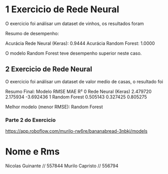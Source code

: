 # 1 Exercicio de Rede Neural 
O exercicio foi análisar um dataset de vinhos, os resultados foram 

Resumo de desempenho:

Acurácia Rede Neural (Keras): 0.9444
Acurácia Random Forest:       1.0000

O modelo Random Forest teve desempenho superior neste caso.

## 2 Exercicio de Rede Neural
O exercicio foi análisar um dataset de valor medio de casas, o resultado foi 

Resumo Final:
                Modelo      RMSE       MAE        R²
0  Rede Neural (Keras)  2.479720  2.175934 -3.692436
1        Random Forest  0.505143  0.327425  0.805275

Melhor modelo (menor RMSE): Random Forest

### Parte 2 do Exercicio 

https://app.roboflow.com/murilo-rw6re/bananabread-3nbkj/models

# Nome e Rms
Nicolas Guinante // 557844
Murilo Capristo // 556794


